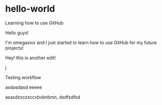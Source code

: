 # hello-world
Learning how to use GitHub

Hello guys! 

I'm omegaxixx and I just started to learn how to use GitHub for my future projects!

Hey! this is another edit!

j

Testing workflow


asdasdasd
eeeee

asasdzxczxccvbvbnbmn,
dsdfsdfsd










